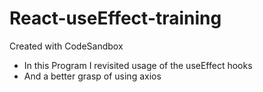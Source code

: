 # React-useEffect-training
Created with CodeSandbox
- In this Program I revisited usage of the useEffect hooks
- And a better grasp of using axios 
